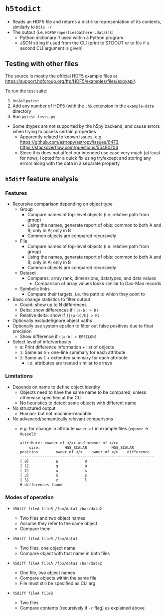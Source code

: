 # `h5todict`

- Reads an HDF5 file and returns a dict-like representation of its contents, similarly to `h5ls -r`
- The output (i.e. `HDF5PropertiesGatherer.data`) is:
    - Python dictionary if used within a Python program
    - JSON string if used from the CLI (print to STDOUT or to file if a second CLI argument is given)

## Testing with other files

The source is mostly the official HDF5 example files at <https://support.hdfgroup.org/ftp/HDF5/examples/files/exbyapi/>.

To run the test suite:

1. Install `pytest`
1. Add any number of HDF5 (with the `.h5` extension in the `example-data` directory
1. Run `pytest tests.py`

- Some dtypes are not supported by the h5py backend, and cause errors when trying to access certain properties
    - Apparently related to known issues, e.g. https://github.com/astropy/astropy/issues/6473, https://stackoverflow.com/questions/55480704
    - Since this does not affect our intended use case very much (at least for now), I opted for a quick fix using try/except and storing any errors along with the data in a separate property

## `h5diff` feature analysis

### Features

- Recursive comparison depending on object type
    - Group
        - Compare names of top-level objects (i.e. relative path from group)
        - Using the names, generate report of objs: common to both A and B; only in A; only in B
        - Common objects are compared recursively
    - File
        - Compare names of top-level objects (i.e. relative path from group)
        - Using the names, generate report of objs: common to both A and B; only in A; only in B
        - Common objects are compared recursively
    - Dataset
        - Compares: array rank, dimensions, datatypes, and data values
            - Comparison of array values looks similar to Dac-Man records
    - Symbolic links
        - Compare their targets, i.e. the path to which they point to
- Basic change statistics to filter output
    - Count: show up to N differences
    - Delta: show differences if `(|a-b| > D)`
    - Relative delta: show if `(|(a-b)/b| > R)`
- Optionally exclude/ignore object paths
- Optionally use system epsilon to filter out false positives due to float precision
    - Show difference if `(|a-b| > EPSILON)`
- Select level of info/verbosity
    - `0`: Print difference information + list of objects
    - `1`: Same as `0` + one-line summary for each attribute
    - `2`: Same as `1` + extended summary for each attribute
        - i.e. attributes are treated similar to arrays

### Limitations

- Depends on name to define object identity
    - Objects need to have the same name to be compared, unless otherwise specified at the CLI
    - No heuristics to detect same objects with different name
- No structured output
    - Human- but not machine-readable
- No advanced/semantically relevant comparisons
    - e.g. for change in attribute `owner_of` in example files (`egomez` -> `Russel`):

        ```txt
        attribute: <owner of </>> and <owner of </>>
            size:           H5S_SCALAR           H5S_SCALAR
        position        owner of </>    owner of </>    difference
        ------------------------------------------------------------
        [ 0]            e            R
        [ 1]            g            u
        [ 2]            o            s
        [ 3]            m            s
        [ 5]            z            l
        6 differences found
        ```

### Modes of operation

- `h5diff fileA fileB /foo/data1 /bar/data2`
    - Two files and two object names
    - Assume they refer to the same object
    - Compare them

- `h5diff fileA fileB /foo/data1`
    - Two files, one object name
    - Compare object with that name in both files

- `h5diff fileA fileA /foo/data1 /bar/data2`
    - One file, two object names
    - Compare objects within the same file
    - File must still be specified as CLI arg

- `h5diff fileA fileB`
    - Two files
    - Compare contents (recursively if `-r` flag) as explained above

